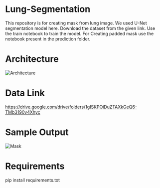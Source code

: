 # Lung-Segmentation
This repository is for creating mask from lung image. We used U-Net segmentation model here. Download the dataset from the given link. Use the train notebook to train the model. For Creating padded mask use the notebook present in the prediction folder. 
# Architecture
![Architecture](segmentation_process.jpg)

# Data Link
https://drive.google.com/drive/folders/1gISKPOiDuZTAXkGeQ6-TMb3190v4Xhyc

# Sample Output 
![Mask](mask.jpg)

# Requirements
pip install requirements.txt
